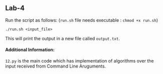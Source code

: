 ## Lab-4

Run the script as follows: (`run.sh` file needs executable : `chmod +x run.sh`)

```
./run.sh <input_file>
```

This will print the output in a new file called `output.txt`.


#### Additional Information:

`12.py` is the main code which has implementation of algorithms over the input received from Command Line Aruguments.
